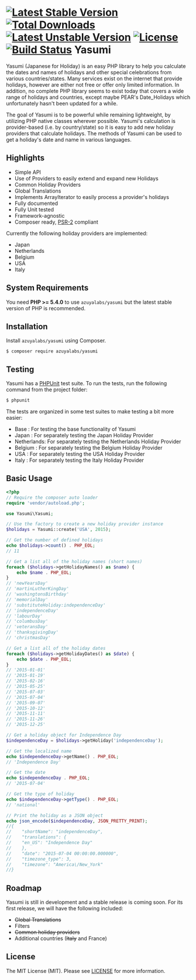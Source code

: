 [![Latest Stable Version](https://poser.pugx.org/azuyalabs/yasumi/v/stable.svg)](https://packagist.org/packages/azuyalabs/yasumi) [![Total Downloads](https://poser.pugx.org/azuyalabs/yasumi/downloads.svg)](https://packagist.org/packages/azuyalabs/yasumi) [![Latest Unstable Version](https://poser.pugx.org/azuyalabs/yasumi/v/unstable.svg)](https://packagist.org/packages/azuyalabs/yasumi) [![License](https://poser.pugx.org/azuyalabs/yasumi/license.svg)](https://packagist.org/packages/azuyalabs/yasumi) [![Build Status](https://travis-ci.org/azuyalabs/yasumi.svg?branch=master)](https://travis-ci.org/azuyalabs/yasumi)
Yasumi
==========

Yasumi (Japanese for Holiday) is an easy PHP library to help you calculate the dates and names of holidays and other
special celebrations from various countries/states. Many services exist on the internet that provide holidays, however
are either not free or offer only limited information. In addition, no complete PHP library seems to exist today
that covers a wide range of holidays and countries, except maybe PEAR's Date_Holidays which unfortunately hasn't been
updated for a while.

The goal of Yasumi is to be powerful while remaining lightweight, by utilizing PHP native classes wherever possible.
Yasumi's calculation is provider-based (i.e. by country/state) so it is easy to add new holiday providers that calculate
holidays. The methods of Yasumi can be used to get a holiday's date and name in various languages.


Highlights
-------

* Simple API
* Use of Providers to easily extend and expand new Holidays
* Common Holiday Providers
* Global Translations
* Implements ArrayIterator to easily process a provider's holidays
* Fully documented
* Fully Unit tested
* Framework-agnostic
* Composer ready, [PSR-2] compliant

Currently the following holiday providers are implemented:

* Japan
* Netherlands
* Belgium
* USA
* Italy


System Requirements
-------------------

You need **PHP >= 5.4.0** to use `azuyalabs/yasumi` but the latest stable version of PHP is recommended.


Installation
------------

Install `azuyalabs/yasumi` using Composer.

```
$ composer require azuyalabs/yasumi
```


Testing
-------

Yasumi has a [PHPUnit](https://phpunit.de/) test suite. To run the tests, run the following command from the project 
folder:

``` bash
$ phpunit
```

The tests are organized in some test suites to make testing a bit more easier:

* Base       : For testing the base functionality of Yasumi
* Japan      : For separately testing the Japan Holiday Provider
* Netherlands: For separately testing the Netherlands Holiday Provider
* Belgium    : For separately testing the Belgium Holiday Provider
* USA        : For separately testing the USA Holiday Provider
* Italy      : For separately testing the Italy Holiday Provider


Basic Usage
-------

```php
<?php
// Require the composer auto loader
require 'vendor/autoload.php';

use Yasumi\Yasumi;

// Use the factory to create a new holiday provider instance
$holidays = Yasumi::create('USA', 2015);

// Get the number of defined holidays
echo $holidays->count() . PHP_EOL;
// 11

// Get a list all of the holiday names (short names)
foreach ($holidays->getHolidayNames() as $name) {
    echo $name . PHP_EOL;
}
// 'newYearsDay'
// 'martinLutherKingDay'
// 'washingtonsBirthday'
// 'memorialDay'
// 'substituteHoliday:independenceDay'
// 'independenceDay'
// 'labourDay'
// 'columbusDay'
// 'veteransDay'
// 'thanksgivingDay'
// 'christmasDay'

// Get a list all of the holiday dates
foreach ($holidays->getHolidayDates() as $date) {
    echo $date . PHP_EOL;
}
// '2015-01-01'
// '2015-01-19'
// '2015-02-16'
// '2015-05-25'
// '2015-07-03'
// '2015-07-04'
// '2015-09-07'
// '2015-10-12'
// '2015-11-11'
// '2015-11-26'
// '2015-12-25'

// Get a holiday object for Independence Day
$independenceDay = $holidays->getHoliday('independenceDay');

// Get the localized name
echo $independenceDay->getName() . PHP_EOL;
// 'Independence Day'

// Get the date
echo $independenceDay . PHP_EOL;
// '2015-07-04'

// Get the type of holiday
echo $independenceDay->getType() . PHP_EOL;
// 'national'

// Print the holiday as a JSON object
echo json_encode($independenceDay, JSON_PRETTY_PRINT);
//{
//    "shortName": "independenceDay",
//    "translations": {
//    "en_US": "Independence Day"
//    },
//    "date": "2015-07-04 00:00:00.000000",
//    "timezone_type": 3,
//    "timezone": "America\/New_York"
//}
```


Roadmap
-------

Yasumi is still in development and a stable release is coming soon. For its first release, we will have the following
included:

- ~~Global Translations~~
- Filters
- ~~Common holiday providers~~
- Additional countries (~~Italy~~ and France)


License
-------

The MIT License (MIT). Please see [LICENSE](LICENSE) for more information.

[PSR-2]: http://www.php-fig.org/psr/psr-2/